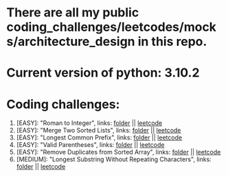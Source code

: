 # There are all my public coding_challenges/leetcodes/mocks/architecture_design in this repo.

# Current version of python: 3.10.2

# Coding challenges:
1. [EASY]: "Roman to Integer", links: [folder](https://github.com/Ledaryy/challenges/tree/master/coding_challenges/1) || [leetcode](https://leetcode.com/problems/roman-to-integer/)
2. [EASY]: "Merge Two Sorted Lists", links: [folder](https://github.com/Ledaryy/challenges/tree/master/coding_challenges/2) || [leetcode](https://leetcode.com/problems/merge-two-sorted-lists/)
3. [EASY]: "Longest Common Prefix", links: [folder](https://github.com/Ledaryy/challenges/tree/master/coding_challenges/3) || [leetcode](https://leetcode.com/problems/longest-common-prefix/)
4. [EASY]: "Valid Parentheses", links: [folder](https://github.com/Ledaryy/challenges/tree/master/coding_challenges/4) || [leetcode](https://leetcode.com/problems/valid-parentheses/)
5. [EASY]: "Remove Duplicates from Sorted Array", links: [folder](https://github.com/Ledaryy/challenges/tree/master/coding_challenges/5) || [leetcode](https://leetcode.com/problems/remove-duplicates-from-sorted-array/submissions/)
6. [MEDIUM]: "Longest Substring Without Repeating Characters", links: [folder](https://github.com/Ledaryy/challenges/tree/master/coding_challenges/6) || [leetcode](https://leetcode.com/problems/longest-substring-without-repeating-characters/)